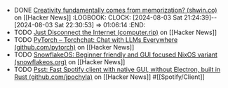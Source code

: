 - DONE [Creativity fundamentally comes from memorization? (shwin.co)](https://news.ycombinator.com/item?id=41114825) on [[Hacker News]]
  :LOGBOOK:
  CLOCK: [2024-08-03 Sat 21:24:39]--[2024-08-03 Sat 22:30:53] =>  01:06:14
  :END:
- TODO [Just Disconnect the Internet (computer.rip)](https://news.ycombinator.com/item?id=41125490) on [[Hacker News]]
- TODO [PyTorch – Torchchat: Chat with LLMs Everywhere (github.com/pytorch)](https://news.ycombinator.com/item?id=41125980) on [[Hacker News]]
- TODO [SnowflakeOS: Beginner friendly and GUI focused NixOS variant (snowflakeos.org)](https://news.ycombinator.com/item?id=41124472) on [[Hacker News]]
- TODO [Psst: Fast Spotify client with native GUI, without Electron, built in Rust (github.com/jpochyla)](https://news.ycombinator.com/item?id=28203654) on [[Hacker News]] #[[Spotify/Client]]